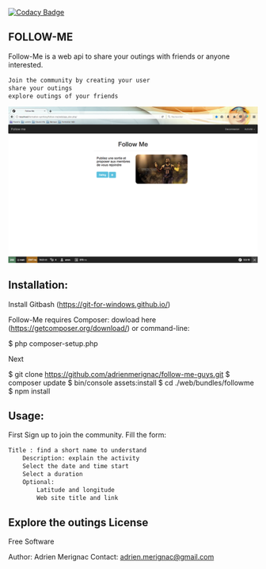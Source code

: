 [![Codacy Badge](https://api.codacy.com/project/badge/Grade/70052363353e4ee7af8af85bb2c05967)](https://www.codacy.com/app/adrienmerignac/follow-me-guys?utm_source=github.com&amp;utm_medium=referral&amp;utm_content=adrienmerignac/follow-me-guys&amp;utm_campaign=Badge_Grade)

FOLLOW-ME
----------------------

Follow-Me is a web api to share your outings with friends or anyone interested.

    Join the community by creating your user
    share your outings
    explore outings of your friends
    
![](https://raw.githubusercontent.com/adrienmerignac/follow-me-guys/master/resources/Capture%20d%E2%80%99%C3%A9cran%202017-11-16%20%C3%A0%2009.16.14.png)
    
Installation:
------------------------

Install Gitbash (https://git-for-windows.github.io/)

Follow-Me requires Composer: dowload here (https://getcomposer.org/download/) or command-line:

$ php composer-setup.php

Next

$ git clone https://github.com/adrienmerignac/follow-me-guys.git
$ composer update
$ bin/console assets:install
$ cd ./web/bundles/followme
$ npm install

Usage:
---------------------------

First Sign up to join the community. Fill the form:

    Title : find a short name to understand
        Description: explain the activity
        Select the date and time start
        Select a duration
        Optional:
            Latitude and longitude
            Web site title and link

Explore the outings
License
-------------

Free Software

Author: Adrien Merignac Contact: adrien.merignac@gmail.com
